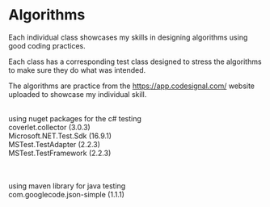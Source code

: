 # Algorithms
Each individual class showcases my skills in designing algorithms using good coding practices.

Each class has a corresponding test class designed to stress the algorithms to make sure they do what was intended.

The algorithms are practice from the https://app.codesignal.com/ website uploaded to showcase my individual skill.

<br>
using nuget packages for the c# testing<br>
coverlet.collector (3.0.3)<br>
Microsoft.NET.Test.Sdk (16.9.1)<br>
MSTest.TestAdapter (2.2.3)<br>
MSTest.TestFramework (2.2.3)

<br><br>
using maven library for java testing<br>
com.googlecode.json-simple (1.1.1)